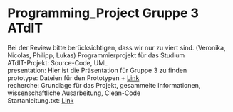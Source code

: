 # Programming_Project Gruppe 3 ATdIT

Bei der Review bitte berücksichtigen, dass wir nur zu viert sind. (Veronika, Nicolas, Philipp, Lukas)
Programmierprojekt für das Studium <br>
ATdIT-Projekt: Source-Code, UML <br>
presentation: Hier ist die Präsentation für Gruppe 3 zu finden <br>
prototype: Dateien für den Prototypen + [Link](https://github.com/NicoGep/Programming_Project/wiki/Prototype:-Link-zum-AdobeXD-Projekt) <br>
recherche: Grundlage für das Projekt, gesammelte Informationen, wissenschaftliche Ausarbeitung, Clean-Code <br>
Startanleitung.txt: [Link](https://github.com/NicoGep/Programming_Project/wiki/Anleitung-zum-richtigen-App-Start)
